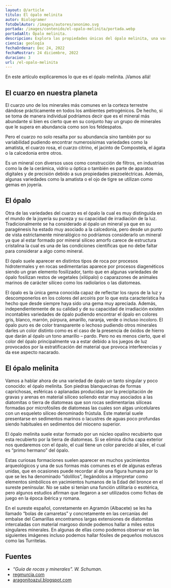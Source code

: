 ```yaml
---
layout: @/article
titulo: El ópalo melinita
autor: Biologramer
fotoDelAutor: /images/autores/anonimo.svg
portada: /images/contenido/el-opalo-melinita/portada.webp
portadaAlt: Ópalo melinita.
descripcion: Explora las propiedades únicas del ópalo melinita, una variedad del cuarzo, en este artículo.
ciencia: geología
fechaOrdenar: Dec 24, 2022
fechaMostrar: 24 diciembre, 2022
duracion: 3
url: /el-opalo-melinita
---
```


En este artículo explicaremos lo que es el ópalo melinita. ¡Vamos allá!

## El cuarzo en nuestra planeta

El cuarzo uno de los minerales más comunes en la corteza terrestre dándose prácticamente en todos los ambientes petrogénicos. De hecho, si se toma de manera individual podríamos decir que es el mineral más abundante si bien es cierto que en su conjunto hay un grupo de minerales que le supera en abundancia como son los feldespatos.

Pero el cuarzo no solo resalta por su abundancia sino también por su variabilidad pudiendo encontrar numerosísimas variedades como la amatista, el cuarzo rosa, el cuarzo citrino, el jacinto de Compostela, el ágata o la calcedonia entre otros.

Es un mineral con diversos usos como construcción de filtros, en industrias como la de la cerámica, vidrio u óptica o también es parte de aparatos digitales y de precisión debido a sus propiedades piezoeléctricas. Además, algunas variedades como la amatista o el ojo de tigre se utilizan como gemas en joyería.

## El ópalo

Otra de las variedades del cuarzo es el ópalo la cual es muy distinguida en el mundo de la joyería su pureza y su capacidad de irradiación de la luz. Tradicionalmente se ha considerado al ópalo un mineral ya que en su paragénesis ha estado muy asociado a la calcedonia, pero desde un punto de vista estrictamente mineralógico no podríamos considerarlo un mineral ya que al estar formado por mineral silíceo amorfo carece de estructura cristalina la cual es una de las condiciones científicas que no debe faltar para considerar a algo como mineral.

El ópalo suele aparecer en distintos tipos de roca por procesos hidrotermales y en rocas sedimentarias aparece por procesos diagenéticos siendo un gran elemento fosilizador, tanto que en algunas variedades de ópalo fosilizan restos de vegetales (xilópalo) o caparazones de animales marinos de carácter silíceo como los radiolarios o las diatomeas.

El ópalo es la única gema conocida capaz de reflectar los rayos de la luz y descomponerlos en los colores del arcoíris por lo que esta característica ha hecho que desde siempre haya sido una gema muy apreciada. Además, independientemente de su calidad y de su capacidad de irradiación existen incontables variedades de ópalo pudiendo encontrar el ópalo en colores gris, blanco, marrón, púrpura, amarillo, naranja, verde o incluso incoloro. El ópalo puro es de color transparente o lechoso pudiendo otros minerales darles un color distinto como es el caso de la presencia de óxidos de hierro que darán al ópalo un tono amarillo – pardo. Pero no es menos cierto, que el color del ópalo principalmente va a estar debido a los juegos de luz provocados por la estratificación del material que provoca interferencias y da ese aspecto nacarado.

## El ópalo melinita

Vamos a hablar ahora de una variedad de ópalo un tanto singular y poco conocido: el ópalo melinita. Son piedras blanquecinas de formas caprichosas, esféricas o aplanadas producidas por la precipitación de gravas y arenas en material silíceo soliendo estar muy asociados a las diatomitas o tierra de diatomeas que son rocas sedimentarias silíceas formadas por microfósiles de diatomeas las cuales son algas unicelulares con un esqueleto siliceo denominado frústula. Este material suele presentarse en sedimentos marinos o lacustres de aguas poco profundas siendo habituales en sedimentos del mioceno superior.

El ópalo melinita suele estar formado por un núcleo opalino recubierto que esta recubierto por la tierra de diatomeas. Si se elimina dicha capa exterior nos quedaremos con el ópalo, el cual tiene un color parecido al sílex, el cual es “primo hermano” del ópalo.

Estas curiosas formaciones suelen aparecer en muchos yacimientos arqueológicos y una de sus formas más comunes es el de algunas esferas unidas, que en ocasiones puede recordar al de una figura humana por lo que se les ha denominado “idolillos”, llegándolos a interpretar como elementos simbólicos en yacimientos humanos de la Edad del bronce en el sureste penínsular. No se sabe si tenían una función utilitaria o esotérica, pero algunos estudios afirman que llegaron a ser utilizados como fichas de juego en la época ibérica y romana.

En el sureste español, conretamente en Agramón (Albacete) se les ha llamado “bolas de camaretas” y concretamente en las cercanías del embalse del Camarillas encontramos largas extensiones de diatomitas intercaladas con material margoso donde podemos hallar a miles estos singulares minerales. En algunas de ellas como podemos observar en las siguientes imágenes incluso podemos hallar fósiles de pequeños moluscos como las Turritelas.

## Fuentes

- *“Guía de rocas y minerales”. W. Schuman.*
- [regmurcia.com](regmurcia.com)
- [aragonitoazul.blogspot.com](aragonitoazul.blogspot.com)